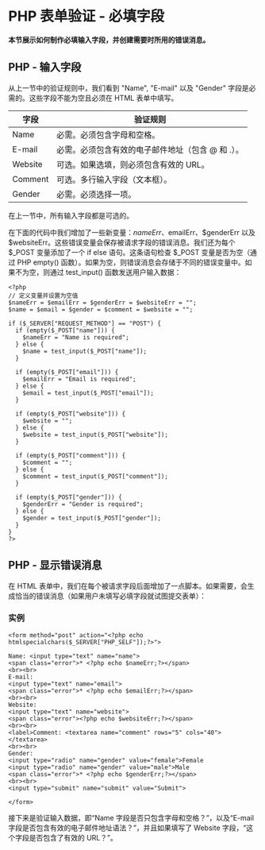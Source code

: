 
# PHP 表单验证 - 必填字段




**本节展示如何制作必填输入字段，并创建需要时所用的错误消息。**

## PHP - 输入字段

从上一节中的验证规则中，我们看到 "Name", "E-mail" 以及 "Gender" 字段是必需的。这些字段不能为空且必须在 HTML 表单中填写。

| 字段 | 验证规则 |
| --- | --- |
| Name | 必需。必须包含字母和空格。 |
| E-mail | 必需。必须包含有效的电子邮件地址（包含 @ 和 .）。 |
| Website | 可选。如果选填，则必须包含有效的 URL。 |
| Comment | 可选。多行输入字段（文本框）。 |
| Gender | 必需。必须选择一项。 |

在上一节中，所有输入字段都是可选的。

在下面的代码中我们增加了一些新变量：$nameErr、$emailErr、$genderErr 以及 $websiteErr。这些错误变量会保存被请求字段的错误消息。我们还为每个 $_POST 变量添加了一个 if else 语句。这条语句检查 $_POST 变量是否为空（通过 PHP empty() 函数）。如果为空，则错误消息会存储于不同的错误变量中。如果不为空，则通过 test_input() 函数发送用户输入数据：

```
<?php
// 定义变量并设置为空值
$nameErr = $emailErr = $genderErr = $websiteErr = "";
$name = $email = $gender = $comment = $website = "";

if ($_SERVER["REQUEST_METHOD"] == "POST") {
  if (empty($_POST["name"])) {
    $nameErr = "Name is required";
  } else {
    $name = test_input($_POST["name"]);
  }

  if (empty($_POST["email"])) {
    $emailErr = "Email is required";
  } else {
    $email = test_input($_POST["email"]);
  }

  if (empty($_POST["website"])) {
    $website = "";
  } else {
    $website = test_input($_POST["website"]);
  }

  if (empty($_POST["comment"])) {
    $comment = "";
  } else {
    $comment = test_input($_POST["comment"]);
  }

  if (empty($_POST["gender"])) {
    $genderErr = "Gender is required";
  } else {
    $gender = test_input($_POST["gender"]);
  }
}
?>

```

## PHP - 显示错误消息

在 HTML 表单中，我们在每个被请求字段后面增加了一点脚本。如果需要，会生成恰当的错误消息（如果用户未填写必填字段就试图提交表单）：

### 实例

```
<form method="post" action="<?php echo htmlspecialchars($_SERVER["PHP_SELF"]);?>">

Name: <input type="text" name="name">
<span class="error">* <?php echo $nameErr;?></span>
<br><br>
E-mail:
<input type="text" name="email">
<span class="error">* <?php echo $emailErr;?></span>
<br><br>
Website:
<input type="text" name="website">
<span class="error"><?php echo $websiteErr;?></span>
<br><br>
<label>Comment: <textarea name="comment" rows="5" cols="40"></textarea>
<br><br>
Gender:
<input type="radio" name="gender" value="female">Female
<input type="radio" name="gender" value="male">Male
<span class="error">* <?php echo $genderErr;?></span>
<br><br>
<input type="submit" name="submit" value="Submit">

</form>

```



接下来是验证输入数据，即“Name 字段是否只包含字母和空格？”，以及“E-mail 字段是否包含有效的电子邮件地址语法？”，并且如果填写了 Website 字段，“这个字段是否包含了有效的 URL？”。





